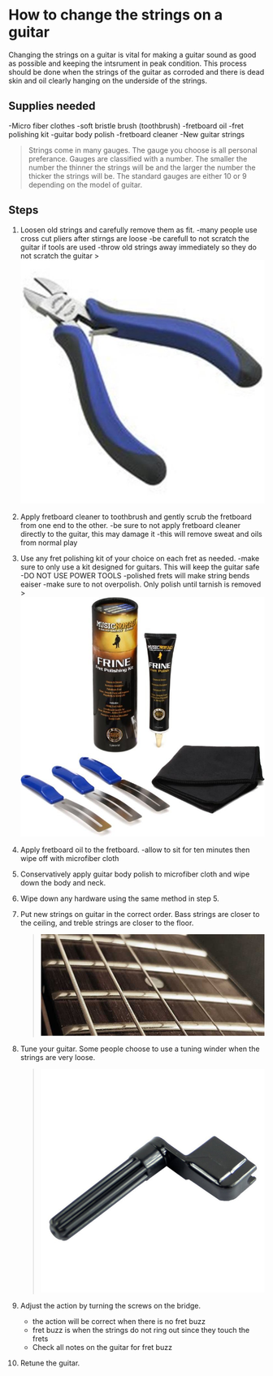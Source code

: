 # How to change the strings on a guitar

Changing the strings on a guitar is vital for making a guitar sound as good as possible and keeping the intsrument in peak condition. This  process should be done when the strings of the guitar as corroded and there is dead skin and oil clearly hanging on the underside of the strings.


## Supplies needed

-Micro fiber clothes
-soft bristle brush (toothbrush)
-fretboard oil
-fret polishing kit
-guitar body polish
-fretboard cleaner
-New guitar strings
   > Strings come in many gauges. The gauge you choose is all personal preferance. Gauges are classified with a number. The smaller the number the thinner the strings will be and the larger the number the thicker the strings will be. The standard gauges are either 10 or 9 depending on the model of guitar.

## Steps

1. Loosen old strings and carefully remove them as fit.
    -many people use cross cut pliers after stirngs are loose
    -be carefull to not scratch the guitar if tools are used
    -throw old strings away immediately so they do not scratch the guitar
         > ![cutter](cutter.jpeg)

2. Apply fretboard cleaner to toothbrush and gently scrub the fretboard from one end to the other.
    -be sure to not apply fretboard cleaner directly to the guitar, this may damage it
    -this will remove sweat and oils from normal play
    
3. Use any fret polishing kit of your choice on each fret as needed.
    -make sure to only use a kit designed for guitars. This will keep the guitar safe
    -DO NOT USE POWER TOOLS
    -polished frets will make string bends eaiser
    -make sure to not overpolish. Only polish until tarnish is removed
         > ![polish](polish.jpg)

4. Apply fretboard oil to the fretboard.
    -allow to sit for ten minutes then wipe off with microfiber cloth

5. Conservatively apply guitar body polish to microfiber cloth and wipe down the body and neck.

6. Wipe down any hardware using the same method in step 5.

7. Put new strings on guitar in the correct order. Bass strings are closer to the ceiling,
and treble strings are closer to the floor.
     > ![strings](strings.jpg)

8. Tune your guitar. Some people choose to use a tuning winder when the strings are very loose.
     > ![winder](winder.jpg)

9. Adjust the action by turning the screws on the bridge.
    - the action will be correct when there is no fret buzz
    - fret buzz is when the strings do not ring out since they touch the frets
    - Check all notes on the guitar for fret buzz

10. Retune the guitar.



